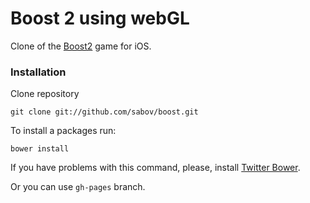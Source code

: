 Boost 2 using webGL
==================

Clone of the [Boost2](https://itunes.apple.com/en/app/boost-2/id333191476?mt=8) game for iOS.

### Installation

Clone repository

    git clone git://github.com/sabov/boost.git

To install a packages run:

    bower install

If you have problems with this command, please, install [Twitter Bower](http://twitter.github.com/bower/).

Or you can use ```gh-pages``` branch.

